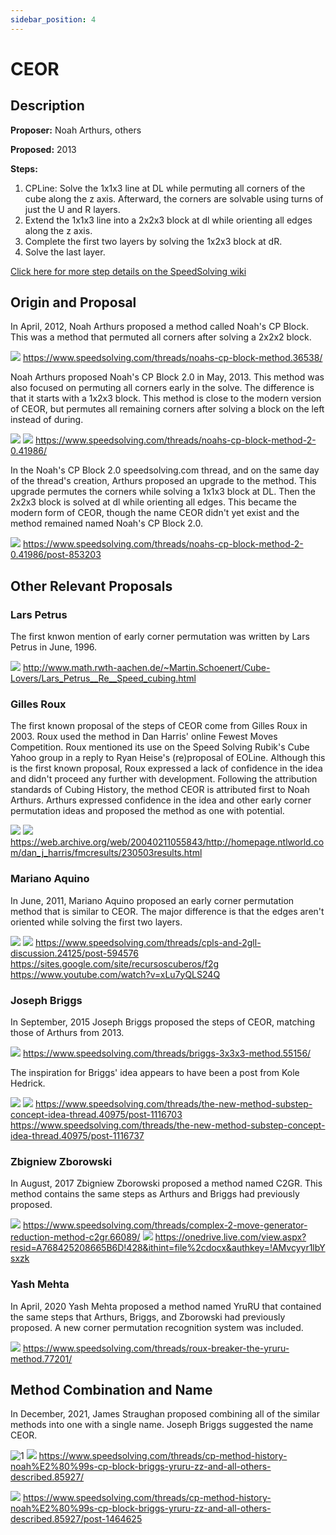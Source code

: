 ```yaml
---
sidebar_position: 4
---
```


# CEOR

## Description

**Proposer:** Noah Arthurs, others

**Proposed:** 2013

**Steps:**

1. CPLine: Solve the 1x1x3 line at DL while permuting all corners of the cube along the z axis. Afterward, the corners are solvable using turns of just the U and R layers.
2. Extend the 1x1x3 line into a 2x2x3 block at dl while orienting all edges along the z axis.
3. Complete the first two layers by solving the 1x2x3 block at dR.
4. Solve the last layer.

[Click here for more step details on the SpeedSolving wiki](https://www.speedsolving.com/wiki/index.php/CEOR)

## Origin and Proposal

In April, 2012, Noah Arthurs proposed a method called Noah's CP Block. This was a method that permuted all corners after solving a 2x2x2 block.

![](img/CEOR/CPBlock.png)
https://www.speedsolving.com/threads/noahs-cp-block-method.36538/

Noah Arthurs proposed Noah's CP Block 2.0 in May, 2013. This method was also focused on permuting all corners early in the solve. The difference is that it starts with a 1x2x3 block. This method is close to the modern version of CEOR, but permutes all remaining corners after solving a block on the left instead of during.

![](img/CEOR/CPBlock2.png)
![](img/CEOR/CPBlock2-2.png)
https://www.speedsolving.com/threads/noahs-cp-block-method-2-0.41986/

In the Noah's CP Block 2.0 speedsolving.com thread, and on the same day of the thread's creation, Arthurs proposed an upgrade to the method. This upgrade permutes the corners while solving a 1x1x3 block at DL. Then the 2x2x3 block is solved at dl while orienting all edges. This became the modern form of CEOR, though the name CEOR didn't yet exist and the method remained named Noah's CP Block 2.0.

![](img/CEOR/CPBlockCEOR.png)
https://www.speedsolving.com/threads/noahs-cp-block-method-2-0.41986/post-853203

## Other Relevant Proposals

### Lars Petrus

The first knwon mention of early corner permutation was written by Lars Petrus in June, 1996.

![](img/CEOR/PetrusCP.png)
http://www.math.rwth-aachen.de/~Martin.Schoenert/Cube-Lovers/Lars_Petrus__Re__Speed_cubing.html

### Gilles Roux

The first known proposal of the steps of CEOR come from Gilles Roux in 2003. Roux used the method in Dan Harris' online Fewest Moves Competition. Roux mentioned its use on the Speed Solving Rubik's Cube Yahoo group in a reply to Ryan Heise's (re)proposal of EOLine. Although this is the first known proposal, Roux expressed a lack of confidence in the idea and didn't proceed any further with development. Following the attribution standards of Cubing History, the method CEOR is attributed first to Noah Arthurs. Arthurs expressed confidence in the idea and other early corner permutation ideas and proposed the method as one with potential.

![](img/CEOR/RouxProposal1.png)
![](img/CEOR/RouxProposal2.png)
https://web.archive.org/web/20040211055843/http://homepage.ntlworld.com/dan_j_harris/fmcresults/230503results.html

### Mariano Aquino

In June, 2011, Mariano Aquino proposed an early corner permutation method that is similar to CEOR. The major difference is that the edges aren't oriented while solving the first two layers.

![](img/CEOR/AquinoProposal1.png)
![](img/CEOR/AquinoProposal2.png)
https://www.speedsolving.com/threads/cpls-and-2gll-discussion.24125/post-594576
https://sites.google.com/site/recursoscuberos/f2g
https://www.youtube.com/watch?v=xLu7yQLS24Q

### Joseph Briggs

In September, 2015 Joseph Briggs proposed the steps of CEOR, matching those of Arthurs from 2013.

![](img/CEOR/Briggs.png)
https://www.speedsolving.com/threads/briggs-3x3x3-method.55156/

The inspiration for Briggs' idea appears to have been a post from Kole Hedrick.

![](img/CEOR/BriggsHedrick1.png)
![](img/CEOR/BriggsHedrick2.png)
https://www.speedsolving.com/threads/the-new-method-substep-concept-idea-thread.40975/post-1116703
https://www.speedsolving.com/threads/the-new-method-substep-concept-idea-thread.40975/post-1116737

### Zbigniew Zborowski

In August, 2017 Zbigniew Zborowski proposed a method named C2GR. This method contains the same steps as Arthurs and Briggs had previously proposed.

![](img/CEOR/C2GR1.png)
https://www.speedsolving.com/threads/complex-2-move-generator-reduction-method-c2gr.66089/
![](img/CEOR/C2GR2.png)
https://onedrive.live.com/view.aspx?resid=A768425208665B6D!428&ithint=file%2cdocx&authkey=!AMvcyyr1lbYsxzk

### Yash Mehta

In April, 2020 Yash Mehta proposed a method named YruRU that contained the same steps that Arthurs, Briggs, and Zborowski had previously proposed. A new corner permutation recognition system was included.

![](img/CEOR/YruRU.png)
https://www.speedsolving.com/threads/roux-breaker-the-yruru-method.77201/

## Method Combination and Name

In December, 2021, James Straughan proposed combining all of the similar methods into one with a single name. Joseph Briggs suggested the name CEOR.

![1](img/CEOR/CombinationProposal1.png)
![](img/CEOR/CombinationProposal2.png)
https://www.speedsolving.com/threads/cp-method-history-noah%E2%80%99s-cp-block-briggs-yruru-zz-and-all-others-described.85927/

![](img/CEOR/TudorCEOR.png)
https://www.speedsolving.com/threads/cp-method-history-noah%E2%80%99s-cp-block-briggs-yruru-zz-and-all-others-described.85927/post-1464625